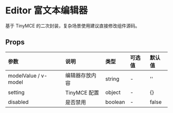 # Editor 富文本编辑器

基于 TinyMCE 的二次封装，复杂场景使用建议直接修改组件源码。

## Props

| 参数                 | 说明           | 类型    | 可选值 | 默认值 |
| :------------------- | :------------- | :------ | :----- | :----- |
| modelValue / v-model | 编辑器存放内容 | string  | -      | ''     |
| setting              | TinyMCE 配置   | object  | -      | {}     |
| disabled             | 是否禁用       | boolean | -      | false  |
